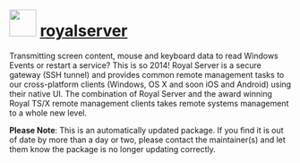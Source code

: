 ﻿# <img src="https://rawcdn.githack.com/virtualex-itv/chocolatey-packages/9dc8a38fb867fe2d56a0470d8de1b85248b68fc3/icons/royalserver.png" width="48" height="48"/> [royalserver](https://community.chocolatey.org/packages/royalserver)

Transmitting screen content, mouse and keyboard data to read Windows Events or restart a service? This is so 2014! Royal Server is a secure gateway (SSH tunnel) and provides common remote management tasks to our cross-platform clients (Windows, OS X and soon iOS and Android) using their native UI. The combination of Royal Server and the award winning Royal TS/X remote management clients takes remote systems management to a whole new level.

**Please Note**: This is an automatically updated package. If you find it is
out of date by more than a day or two, please contact the maintainer(s) and
let them know the package is no longer updating correctly.
